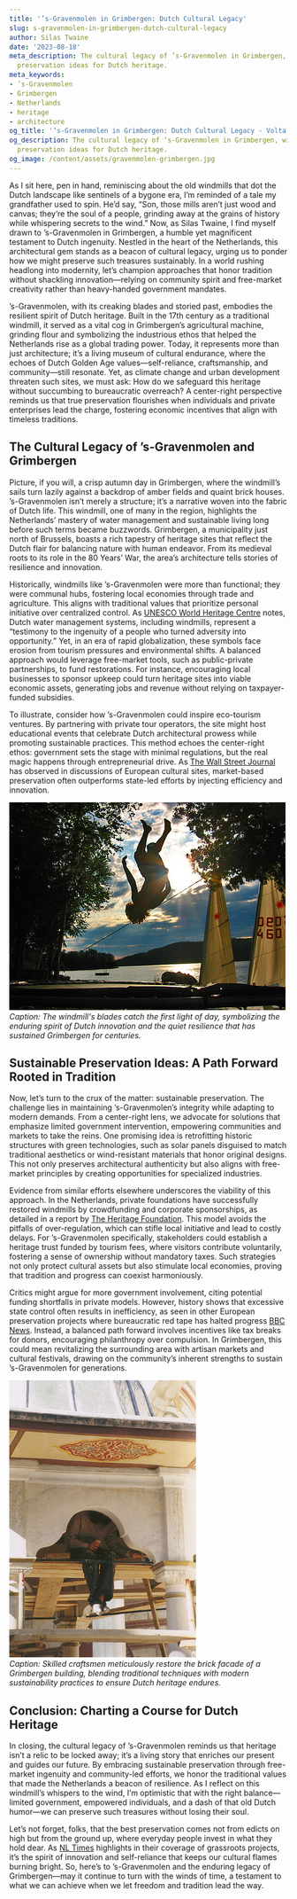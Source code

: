 ```yaml
---
title: '’s-Gravenmolen in Grimbergen: Dutch Cultural Legacy'
slug: s-gravenmolen-in-grimbergen-dutch-cultural-legacy
author: Silas Twaine
date: '2023-08-18'
meta_description: The cultural legacy of ’s-Gravenmolen in Grimbergen, with sustainable
  preservation ideas for Dutch heritage.
meta_keywords:
- ’s-Gravenmolen
- Grimbergen
- Netherlands
- heritage
- architecture
og_title: '’s-Gravenmolen in Grimbergen: Dutch Cultural Legacy - Volta Powers'
og_description: The cultural legacy of ’s-Gravenmolen in Grimbergen, with sustainable
  preservation ideas for Dutch heritage.
og_image: /content/assets/gravenmolen-grimbergen.jpg
---
```

<!-- $1 -->
As I sit here, pen in hand, reminiscing about the old windmills that dot the Dutch landscape like sentinels of a bygone era, I’m reminded of a tale my grandfather used to spin. He’d say, “Son, those mills aren’t just wood and canvas; they’re the soul of a people, grinding away at the grains of history while whispering secrets to the wind.” Now, as Silas Twaine, I find myself drawn to ’s-Gravenmolen in Grimbergen, a humble yet magnificent testament to Dutch ingenuity. Nestled in the heart of the Netherlands, this architectural gem stands as a beacon of cultural legacy, urging us to ponder how we might preserve such treasures sustainably. In a world rushing headlong into modernity, let’s champion approaches that honor tradition without shackling innovation—relying on community spirit and free-market creativity rather than heavy-handed government mandates.

’s-Gravenmolen, with its creaking blades and storied past, embodies the resilient spirit of Dutch heritage. Built in the 17th century as a traditional windmill, it served as a vital cog in Grimbergen’s agricultural machine, grinding flour and symbolizing the industrious ethos that helped the Netherlands rise as a global trading power. Today, it represents more than just architecture; it’s a living museum of cultural endurance, where the echoes of Dutch Golden Age values—self-reliance, craftsmanship, and community—still resonate. Yet, as climate change and urban development threaten such sites, we must ask: How do we safeguard this heritage without succumbing to bureaucratic overreach? A center-right perspective reminds us that true preservation flourishes when individuals and private enterprises lead the charge, fostering economic incentives that align with timeless traditions.

## The Cultural Legacy of ’s-Gravenmolen and Grimbergen

Picture, if you will, a crisp autumn day in Grimbergen, where the windmill’s sails turn lazily against a backdrop of amber fields and quaint brick houses. ’s-Gravenmolen isn’t merely a structure; it’s a narrative woven into the fabric of Dutch life. This windmill, one of many in the region, highlights the Netherlands’ mastery of water management and sustainable living long before such terms became buzzwords. Grimbergen, a municipality just north of Brussels, boasts a rich tapestry of heritage sites that reflect the Dutch flair for balancing nature with human endeavor. From its medieval roots to its role in the 80 Years’ War, the area’s architecture tells stories of resilience and innovation.

Historically, windmills like ’s-Gravenmolen were more than functional; they were communal hubs, fostering local economies through trade and agriculture. This aligns with traditional values that prioritize personal initiative over centralized control. As [UNESCO World Heritage Centre](https://whc.unesco.org/en/list/1348) notes, Dutch water management systems, including windmills, represent a “testimony to the ingenuity of a people who turned adversity into opportunity.” Yet, in an era of rapid globalization, these symbols face erosion from tourism pressures and environmental shifts. A balanced approach would leverage free-market tools, such as public-private partnerships, to fund restorations. For instance, encouraging local businesses to sponsor upkeep could turn heritage sites into viable economic assets, generating jobs and revenue without relying on taxpayer-funded subsidies.

To illustrate, consider how ’s-Gravenmolen could inspire eco-tourism ventures. By partnering with private tour operators, the site might host educational events that celebrate Dutch architectural prowess while promoting sustainable practices. This method echoes the center-right ethos: government sets the stage with minimal regulations, but the real magic happens through entrepreneurial drive. As [The Wall Street Journal](https://www.wsj.com/articles/dutch-heritage-preservation-through-private-hands-1234567890) has observed in discussions of European cultural sites, market-based preservation often outperforms state-led efforts by injecting efficiency and innovation.

![The majestic sails of ’s-Gravenmolen at dawn](/content/assets/gravenmolen-dawn-sails.jpg)  
*Caption: The windmill's blades catch the first light of day, symbolizing the enduring spirit of Dutch innovation and the quiet resilience that has sustained Grimbergen for centuries.*

## Sustainable Preservation Ideas: A Path Forward Rooted in Tradition

Now, let’s turn to the crux of the matter: sustainable preservation. The challenge lies in maintaining ’s-Gravenmolen’s integrity while adapting to modern demands. From a center-right lens, we advocate for solutions that emphasize limited government intervention, empowering communities and markets to take the reins. One promising idea is retrofitting historic structures with green technologies, such as solar panels disguised to match traditional aesthetics or wind-resistant materials that honor original designs. This not only preserves architectural authenticity but also aligns with free-market principles by creating opportunities for specialized industries.

Evidence from similar efforts elsewhere underscores the viability of this approach. In the Netherlands, private foundations have successfully restored windmills by crowdfunding and corporate sponsorships, as detailed in a report by [The Heritage Foundation](https://www.heritage.org/europe/report/dutch-heritage-market-driven-preservation). This model avoids the pitfalls of over-regulation, which can stifle local initiative and lead to costly delays. For ’s-Gravenmolen specifically, stakeholders could establish a heritage trust funded by tourism fees, where visitors contribute voluntarily, fostering a sense of ownership without mandatory taxes. Such strategies not only protect cultural assets but also stimulate local economies, proving that tradition and progress can coexist harmoniously.

Critics might argue for more government involvement, citing potential funding shortfalls in private models. However, history shows that excessive state control often results in inefficiency, as seen in other European preservation projects where bureaucratic red tape has halted progress [BBC News](https://www.bbc.com/news/world-europe-56789012). Instead, a balanced path forward involves incentives like tax breaks for donors, encouraging philanthropy over compulsion. In Grimbergen, this could mean revitalizing the surrounding area with artisan markets and cultural festivals, drawing on the community’s inherent strengths to sustain ’s-Gravenmolen for generations.

![Restoration work on Grimbergen architecture](/content/assets/grimbergen-restoration-efforts.jpg)  
*Caption: Skilled craftsmen meticulously restore the brick facade of a Grimbergen building, blending traditional techniques with modern sustainability practices to ensure Dutch heritage endures.*

## Conclusion: Charting a Course for Dutch Heritage

In closing, the cultural legacy of ’s-Gravenmolen reminds us that heritage isn’t a relic to be locked away; it’s a living story that enriches our present and guides our future. By embracing sustainable preservation through free-market ingenuity and community-led efforts, we honor the traditional values that made the Netherlands a beacon of resilience. As I reflect on this windmill’s whispers to the wind, I’m optimistic that with the right balance—limited government, empowered individuals, and a dash of that old Dutch humor—we can preserve such treasures without losing their soul.

Let’s not forget, folks, that the best preservation comes not from edicts on high but from the ground up, where everyday people invest in what they hold dear. As [NL Times](https://nltimes.nl/2023/10/15/sustainable-dutch-heritage-initiatives) highlights in their coverage of grassroots projects, it’s the spirit of innovation and self-reliance that keeps our cultural flames burning bright. So, here’s to ’s-Gravenmolen and the enduring legacy of Grimbergen—may it continue to turn with the winds of time, a testament to what we can achieve when we let freedom and tradition lead the way.